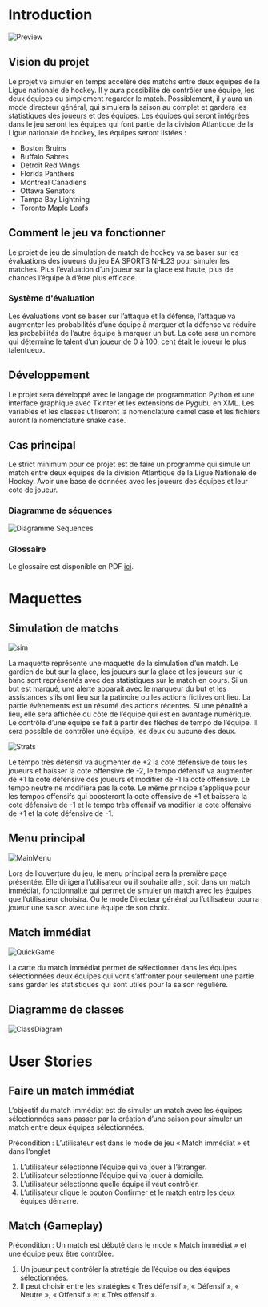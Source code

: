 # Introduction 
![Preview](https://raw.githubusercontent.com/phil1057/nhl_simulator/main/img/main_menu/icon-nhl-logo.png?token=GHSAT0AAAAAACJ2KYZBV4LR77DY2JZ6IFGEZKFAXXQ)

## Vision du projet

Le projet va simuler en temps accéléré des matchs entre deux équipes de la Ligue nationale de hockey. Il y aura possibilité de contrôler une équipe, les deux équipes ou simplement regarder le match. Possiblement, il y aura un mode directeur général, qui simulera la saison au complet et gardera les statistiques des joueurs et des équipes. Les équipes qui seront intégrées dans le jeu seront les équipes qui font partie de la division Atlantique de la Ligue nationale de hockey, les équipes seront listées :

* Boston Bruins
* Buffalo Sabres
* Detroit Red Wings
* Florida Panthers
* Montreal Canadiens
* Ottawa Senators
* Tampa Bay Lightning
* Toronto Maple Leafs

## Comment le jeu va fonctionner

Le projet de jeu de simulation de match de hockey va se baser sur les évaluations des joueurs du jeu EA SPORTS NHL23 pour simuler les matches. Plus l’évaluation d’un joueur sur la glace est haute, plus de chances l’équipe à d’être plus efficace. 

### Système d'évaluation

Les évaluations vont se baser sur l’attaque et la défense, l’attaque va augmenter les probabilités d’une équipe à marquer et la défense va réduire les probabilités de l’autre équipe à marquer un but. La cote sera un nombre qui détermine le talent d’un joueur de 0 à 100, cent était le joueur le plus talentueux.

## Développement

Le projet sera développé avec le langage de programmation Python et une interface graphique avec Tkinter et les extensions de Pygubu en XML. Les variables et les classes utiliseront la nomenclature camel case et les fichiers auront la nomenclature snake case.

## Cas principal

Le strict minimum pour ce projet est de faire un programme qui simule un match entre deux équipes de la division Atlantique de la Ligue Nationale de Hockey. Avoir une base de données avec les joueurs des équipes et leur cote de joueur.

### Diagramme de séquences

![Diagramme Sequences](https://raw.githubusercontent.com/phil1057/nhl_simulator/main/img/seqdiagram.png?token=GHSAT0AAAAAACJ2KYZABG4BZ3CJLPNARKZ4ZKFA2GQ)

### Glossaire

Le glossaire est disponible en PDF [ici](https://github.com/phil1057/nhl_simulator/blob/main/Glossaire.pdf).

# Maquettes

## Simulation de matchs

![sim](https://raw.githubusercontent.com/phil1057/nhl_simulator/main/img/game.png?token=GHSAT0AAAAAACJ2KYZB7W3DBMXREPHV4WRSZKFA2TQ)

La maquette représente une maquette de la simulation d’un match. Le gardien de but sur la glace, les joueurs sur la glace et les joueurs sur le banc sont représentés avec des statistiques sur le match en cours. Si un but est marqué, une alerte apparait avec le marqueur du but et les assistances s’ils ont lieu sur la patinoire ou les actions fictives ont lieu. La partie évènements est un résumé des actions récentes. Si une pénalité a lieu, elle sera affichée du côté de l’équipe qui est en avantage numérique. Le contrôle d’une équipe se fait à partir des flèches de tempo de l’équipe. Il sera possible de contrôler une équipe, les deux ou aucune des deux. 

![Strats](https://raw.githubusercontent.com/phil1057/nhl_simulator/main/img/strats.png?token=GHSAT0AAAAAACJ2KYZBAE45NVOTSHEM5SW2ZKFA3DA)

Le tempo très défensif va augmenter de +2 la cote défensive de tous les joueurs et baisser la cote offensive de -2, le tempo défensif va augmenter de +1 la cote défensive des joueurs et modifier de -1 la cote offensive. Le tempo neutre ne modifiera pas la cote. Le même principe s’applique pour les tempos offensifs qui boosteront la cote offensive de +1 et baissera la cote défensive de -1 et le tempo très offensif va modifier la cote offensive de +1 et la cote défensive de -1.

## Menu principal
![MainMenu](https://raw.githubusercontent.com/phil1057/nhl_simulator/main/img/mainmenu.png?token=GHSAT0AAAAAACJ2KYZAVGZMR5D26QZXFN7UZKFAOMA)

Lors de l’ouverture du jeu, le menu principal sera la première page présentée. Elle dirigera l’utilisateur ou il souhaite aller, soit dans un match immédiat, fonctionnalité qui permet de simuler un match avec les équipes que l’utilisateur choisira. Ou le mode Directeur général ou l’utilisateur pourra joueur une saison avec une équipe de son choix.

## Match immédiat

![QuickGame](https://raw.githubusercontent.com/phil1057/nhl_simulator/main/img/quickgame.png?token=GHSAT0AAAAAACJ2KYZBPOGNWMW4N2GZO6TGZKFASEA)

La carte du match immédiat permet de sélectionner dans les équipes sélectionnées deux équipes qui vont s’affronter pour seulement une partie sans garder les statistiques qui sont utiles pour la saison régulière.

## Diagramme de classes
![ClassDiagram](https://raw.githubusercontent.com/phil1057/nhl_simulator/main/img/classdiagram.png?token=GHSAT0AAAAAACJ2KYZBVLS7DOYUNTFWDP2EZKFATAQ)

# User Stories

## Faire un match immédiat

L’objectif du match immédiat est de simuler un match avec les équipes sélectionnées sans passer par la création d’une saison pour simuler un match entre deux équipes sélectionnées.

Précondition : L’utilisateur est dans le mode de jeu « Match immédiat » et dans l’onglet

1.	L’utilisateur sélectionne l’équipe qui va jouer à l’étranger.
2.	L’utilisateur sélectionne l’équipe qui va jouer à domicile.
3.	L’utilisateur sélectionne quelle équipe il veut contrôler.
4.	L’utilisateur clique le bouton Confirmer et le match entre les deux équipes démarre.

## Match (Gameplay)

Précondition : Un match est débuté dans le mode « Match immédiat » et une équipe peux être contrôlée. 

1.	Un joueur peut contrôler la stratégie de l’équipe ou des équipes sélectionnées.
2.	Il peut choisir entre les stratégies « Très défensif », « Défensif », « Neutre », « Offensif » et « Très offensif ».
